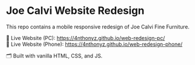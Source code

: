 # Joe Calvi Website Redesign

This repo contains a mobile responsive redesign of Joe Calvi Fine Furniture.

📍 Live Website (PC): https://4nthonyz.github.io/web-redesign-pc/  
📍 Live Website (Phone): https://4nthonyz.github.io/web-redesign-phone/

🗂️ Built with vanilla HTML, CSS, and JS.

